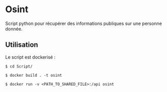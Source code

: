 # Osint

Script python pour récupérer des informations publiques sur une personne donnée.

## Utilisation

Le script est dockerisé : 

```console
$ cd Script/

$ docker build . -t osint

$ docker run -v <PATH_TO_SHARED_FILE>:/api osint
```

